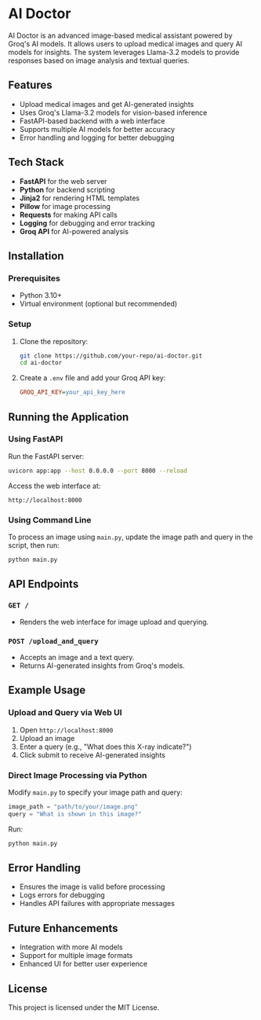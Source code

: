 # AI Doctor

AI Doctor is an advanced image-based medical assistant powered by Groq's AI models. It allows users to upload medical images and query AI models for insights. The system leverages Llama-3.2 models to provide responses based on image analysis and textual queries.

## Features

- Upload medical images and get AI-generated insights
- Uses Groq's Llama-3.2 models for vision-based inference
- FastAPI-based backend with a web interface
- Supports multiple AI models for better accuracy
- Error handling and logging for better debugging

## Tech Stack

- **FastAPI** for the web server
- **Python** for backend scripting
- **Jinja2** for rendering HTML templates
- **Pillow** for image processing
- **Requests** for making API calls
- **Logging** for debugging and error tracking
- **Groq API** for AI-powered analysis

## Installation

### Prerequisites

- Python 3.10+
- Virtual environment (optional but recommended)

### Setup

1. Clone the repository:
   ```bash
   git clone https://github.com/your-repo/ai-doctor.git
   cd ai-doctor
   ```
2. Create a `.env` file and add your Groq API key:
   ```ini
   GROQ_API_KEY=your_api_key_here
   ```

## Running the Application

### Using FastAPI

Run the FastAPI server:

```bash
uvicorn app:app --host 0.0.0.0 --port 8000 --reload
```

Access the web interface at:

```
http://localhost:8000
```

### Using Command Line

To process an image using `main.py`, update the image path and query in the script, then run:

```bash
python main.py
```

## API Endpoints

### `GET /`

- Renders the web interface for image upload and querying.

### `POST /upload_and_query`

- Accepts an image and a text query.
- Returns AI-generated insights from Groq's models.

## Example Usage

### Upload and Query via Web UI

1. Open `http://localhost:8000`
2. Upload an image
3. Enter a query (e.g., "What does this X-ray indicate?")
4. Click submit to receive AI-generated insights

### Direct Image Processing via Python

Modify `main.py` to specify your image path and query:

```python
image_path = "path/to/your/image.png"
query = "What is shown in this image?"
```

Run:

```bash
python main.py
```

## Error Handling

- Ensures the image is valid before processing
- Logs errors for debugging
- Handles API failures with appropriate messages

## Future Enhancements

- Integration with more AI models
- Support for multiple image formats
- Enhanced UI for better user experience

## License

This project is licensed under the MIT License.



